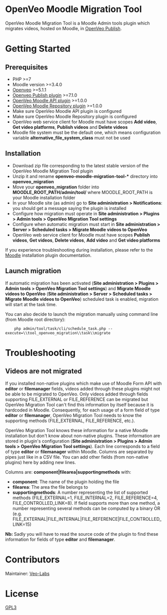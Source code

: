 # OpenVeo Moodle Migration Tool

OpenVeo Moodle Migration Tool is a Moodle Admin tools plugin which migrates videos, hosted on Moodle, in [OpenVeo Publish](https://github.com/veo-labs/openveo-publish).

# Getting Started

## Prerequisites

- PHP >=7
- Moodle version >=3.4.0
- [Openveo](https://github.com/veo-labs/openveo-core) >=5.1.1
- [Openveo Publish plugin](https://github.com/veo-labs/openveo-publish) >=7.1.0
- [OpenVeo Moodle API plugin](https://github.com/veo-labs/openveo-moodle-api) >=1.0.0
- [OpenVeo Moodle Repository plugin](https://github.com/veo-labs/openveo-moodle-repository) >=1.0.0
- Make sure OpenVeo Moodle API plugin is configured
- Make sure OpenVeo Moodle Repository plugin is configured
- OpenVeo web service client for Moodle must have scopes **Add video**, **Get video platforms**, **Publish videos** and **Delete videos**
- Moodle file system must be the default one, which means configuration variable **alternative_file_system_class** must not be used

## Installation

- Download zip file corresponding to the latest stable version of the OpenVeo Moodle Migration Tool plugin
- Unzip it and rename **openveo-moodle-migration-tool-\*** directory into **openveo_migration**
- Move your **openveo_migration** folder into **MOODLE_ROOT_PATH/admin/tool/** where MOODLE_ROOT_PATH is your Moodle installation folder
- In your Moodle site (as admin) go to **Site administration > Notifications**: you should get a message saying the plugin is installed
- Configure how migration must operate in **Site administration > Plugins > Admin tools > OpenVeo Migration Tool settings**
- Configure when automatic migration must start in **Site administration > Server > Scheduled tasks > Migrate Moodle videos to OpenVeo**
- OpenVeo web service client for Moodle must have scopes **Publish videos**, **Get videos**, **Delete videos**, **Add video** and **Get video platforms**

If you experience troubleshooting during installation, please refer to the [Moodle](https://docs.moodle.org) installation plugin documentation.

## Launch migration

If automatic migration has been activated (**Site administration > Plugins > Admin tools > OpenVeo Migration Tool settings**) and **Migrate Moodle videos to OpenVeo** (**Site administration > Server > Scheduled tasks > Migrate Moodle videos to OpenVeo**) scheduled task is enabled, migration will start at the task time.

You can also decide to launch the migration manually using command line (from Moodle root directory):

        php admin/tool/task/cli/schedule_task.php --execute=\\tool_openveo_migration\\task\\migrate

# Troubleshooting

## Videos are not migrated

If you installed non-native plugins which make use of Moodle Form API with **editor** or **filemanager** fields, videos added through these plugins might not be able to be migrated to OpenVeo. Only videos added through fields supporting FILE_EXTERNAL or FILE_REFERENCE can be migrated but OpenVeo Migration Tool can't find this information by itself because it is hardcoded in Moodle. Consequently, for each usage of a form field of type **editor** or **filemanager**, OpenVeo Migration Tool needs to know the supporting methods (FILE_EXTERNAL, FILE_REFERENCE, etc.).

OpenVeo Migration Tool knows these information for a native Moodle installation but don't know about non-native plugins. These information are stored in plugin's configuration (**Site administration > Plugins > Admin tools > OpenVeo Migration Tool settings**). Each line corresponds to a field of type **editor** or **filemanager** within Moodle. Columns are separated by pipes just like in a CSV file. You can add other fields (from non-native plugins) here by adding new lines.

Columns are: **component|filearea|supportingmethods** with:

- **component**: The name of the plugin holding the file
- **filearea**: The area the file belongs to
- **supportingmethods**: A number representing the list of supported methods (FILE_EXTERNAL=1, FILE_INTERNAL=2, FILE_REFERENCE=4, FILE_CONTROLLED_LINK=8). If field supports more than one method, a number representing several methods can be computed by a binary OR (e.g. FILE_EXTERNAL|FILE_INTERNAL|FILE_REFERENCE|FILE_CONTROLLED_LINK=15)

**Nb:** Sadly you will have to read the source code of the plugin to find these information for fields of type **editor** and **filemanager**.

# Contributors

Maintainer: [Veo-Labs](http://www.veo-labs.com/)

# License

[GPL3](http://www.gnu.org/licenses/gpl.html)
